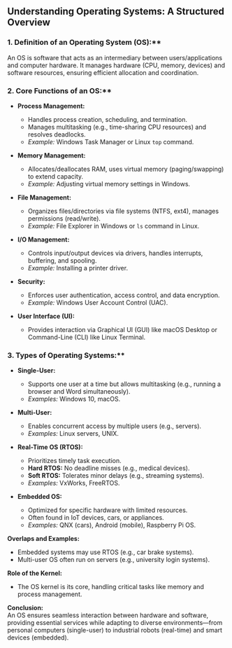 ## Understanding Operating Systems: A Structured Overview

### 1. Definition of an Operating System (OS):**  
An OS is software that acts as an intermediary between users/applications and computer hardware. It manages hardware (CPU, memory, devices) and software resources, ensuring efficient allocation and coordination.

### 2. Core Functions of an OS:**  
- **Process Management:**  
  - Handles process creation, scheduling, and termination.  
  - Manages multitasking (e.g., time-sharing CPU resources) and resolves deadlocks.  
  - *Example:* Windows Task Manager or Linux `top` command.  

- **Memory Management:**  
  - Allocates/deallocates RAM, uses virtual memory (paging/swapping) to extend capacity.  
  - *Example:* Adjusting virtual memory settings in Windows.  

- **File Management:**  
  - Organizes files/directories via file systems (NTFS, ext4), manages permissions (read/write).  
  - *Example:* File Explorer in Windows or `ls` command in Linux.  

- **I/O Management:**  
  - Controls input/output devices via drivers, handles interrupts, buffering, and spooling.  
  - *Example:* Installing a printer driver.  

- **Security:**  
  - Enforces user authentication, access control, and data encryption.  
  - *Example:* Windows User Account Control (UAC).  

- **User Interface (UI):**  
  - Provides interaction via Graphical UI (GUI) like macOS Desktop or Command-Line (CLI) like Linux Terminal.  

### 3. Types of Operating Systems:**  
- **Single-User:**  
  - Supports one user at a time but allows multitasking (e.g., running a browser and Word simultaneously).  
  - *Examples:* Windows 10, macOS.  

- **Multi-User:**  
  - Enables concurrent access by multiple users (e.g., servers).  
  - *Examples:* Linux servers, UNIX.  

- **Real-Time OS (RTOS):**  
  - Prioritizes timely task execution.  
  - **Hard RTOS:** No deadline misses (e.g., medical devices).  
  - **Soft RTOS:** Tolerates minor delays (e.g., streaming systems).  
  - *Examples:* VxWorks, FreeRTOS.  

- **Embedded OS:**  
  - Optimized for specific hardware with limited resources.  
  - Often found in IoT devices, cars, or appliances.  
  - *Examples:* QNX (cars), Android (mobile), Raspberry Pi OS.  

**Overlaps and Examples:**  
- Embedded systems may use RTOS (e.g., car brake systems).  
- Multi-user OS often run on servers (e.g., university login systems).  

**Role of the Kernel:**  
- The OS kernel is its core, handling critical tasks like memory and process management.  

**Conclusion:**  
An OS ensures seamless interaction between hardware and software, providing essential services while adapting to diverse environments—from personal computers (single-user) to industrial robots (real-time) and smart devices (embedded).
